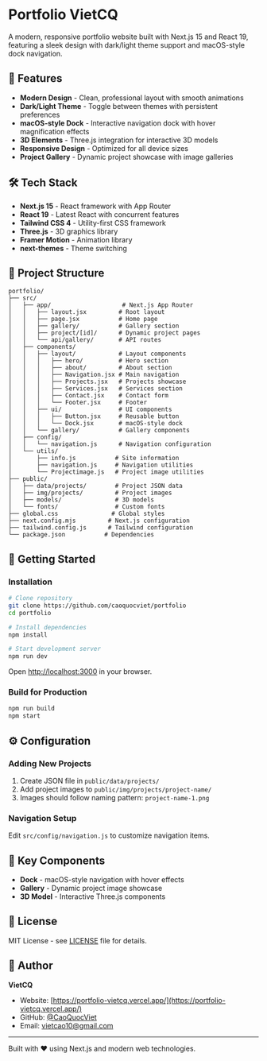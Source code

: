# Portfolio VietCQ

A modern, responsive portfolio website built with Next.js 15 and React 19, featuring a sleek design with dark/light theme support and macOS-style dock navigation.

## 🚀 Features

- **Modern Design** - Clean, professional layout with smooth animations
- **Dark/Light Theme** - Toggle between themes with persistent preferences  
- **macOS-style Dock** - Interactive navigation dock with hover magnification effects
- **3D Elements** - Three.js integration for interactive 3D models
- **Responsive Design** - Optimized for all device sizes
- **Project Gallery** - Dynamic project showcase with image galleries

## 🛠️ Tech Stack

- **Next.js 15** - React framework with App Router
- **React 19** - Latest React with concurrent features
- **Tailwind CSS 4** - Utility-first CSS framework
- **Three.js** - 3D graphics library
- **Framer Motion** - Animation library
- **next-themes** - Theme switching

## 📁 Project Structure

```
portfolio/
├── src/
│   ├── app/                    # Next.js App Router
│   │   ├── layout.jsx         # Root layout
│   │   ├── page.jsx           # Home page
│   │   ├── gallery/           # Gallery section
│   │   ├── project/[id]/      # Dynamic project pages
│   │   └── api/gallery/       # API routes
│   ├── components/
│   │   ├── layout/            # Layout components
│   │   │   ├── hero/          # Hero section
│   │   │   ├── about/         # About section
│   │   │   ├── Navigation.jsx # Main navigation
│   │   │   ├── Projects.jsx   # Projects showcase
│   │   │   ├── Services.jsx   # Services section
│   │   │   ├── Contact.jsx    # Contact form
│   │   │   └── Footer.jsx     # Footer
│   │   ├── ui/                # UI components
│   │   │   ├── Button.jsx     # Reusable button
│   │   │   └── Dock.jsx       # macOS-style dock
│   │   └── gallery/           # Gallery components
│   ├── config/
│   │   └── navigation.js      # Navigation configuration
│   └── utils/
│       ├── info.js           # Site information
│       ├── navigation.js     # Navigation utilities
│       └── Projectimage.js   # Project image utilities
├── public/
│   ├── data/projects/        # Project JSON data
│   ├── img/projects/         # Project images
│   ├── models/               # 3D models
│   └── fonts/                # Custom fonts
├── global.css               # Global styles
├── next.config.mjs         # Next.js configuration
├── tailwind.config.js      # Tailwind configuration
└── package.json           # Dependencies
```

## 🚦 Getting Started

### Installation

```bash
# Clone repository
git clone https://github.com/caoquocviet/portfolio
cd portfolio

# Install dependencies  
npm install

# Start development server
npm run dev
```

Open [http://localhost:3000](http://localhost:3000) in your browser.

### Build for Production

```bash
npm run build
npm start
```

## ⚙️ Configuration

### Adding New Projects

1. Create JSON file in `public/data/projects/`
2. Add project images to `public/img/projects/project-name/`
3. Images should follow naming pattern: `project-name-1.png`

### Navigation Setup

Edit `src/config/navigation.js` to customize navigation items.

## 🎯 Key Components

- **Dock** - macOS-style navigation with hover effects
- **Gallery** - Dynamic project image showcase  
- **3D Model** - Interactive Three.js components

## 📝 License

MIT License - see [LICENSE](LICENSE) file for details.

## 👤 Author

**VietCQ**
- Website: [https://portfolio-vietcq.vercel.app/](https://portfolio-vietcq.vercel.app/)
- GitHub: [@CaoQuocViet](https://github.com/CaoQuocViet)
- Email: vietcao10@gmail.com

---

Built with ❤️ using Next.js and modern web technologies.
